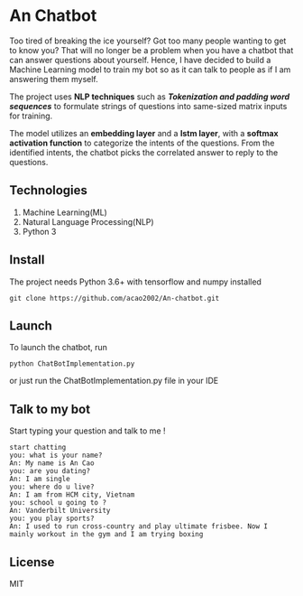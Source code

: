 # An Chatbot 

Too tired of breaking the ice yourself? Got too many people wanting to get to know you? That will no longer be a problem when you have a chatbot that can answer questions about yourself. Hence, I have decided to build a Machine Learning model to train my bot so as it can talk to people as if I am answering them myself. 

The project uses **NLP techniques** such as ***Tokenization and padding word sequences*** to formulate strings of questions into same-sized matrix inputs for training. 

The model utilizes an **embedding layer** and a **lstm layer**, with a **softmax activation function** to categorize the intents of the questions. From the identified intents, the chatbot picks the correlated answer to reply to the questions. 

## Technologies 

1. Machine Learning(ML)
2. Natural Language Processing(NLP) 
3. Python 3 


## Install

The project needs Python 3.6+ with tensorflow and numpy installed 

```
git clone https://github.com/acao2002/An-chatbot.git

```

## Launch 

To launch the chatbot, run 
```
python ChatBotImplementation.py
```
or just run the ChatBotImplementation.py file in your IDE 

## Talk to my bot

Start typing your question and talk to me !

```
start chatting
you: what is your name?
An: My name is An Cao
you: are you dating?
An: I am single
you: where do u live?
An: I am from HCM city, Vietnam
you: school u going to ?
An: Vanderbilt University
you: you play sports?
An: I used to run cross-country and play ultimate frisbee. Now I mainly workout in the gym and I am trying boxing
```

## License

MIT

